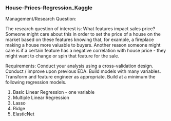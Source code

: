 ### House-Prices-Regression_Kaggle
Management/Research Question:

The research question of interest is: What features impact sales price? Someone might care about this in order to set the price of a house on the market based on these features knowing that, for example, a fireplace making a house more valuable to buyers. Another reason someone might care is if a certain feature has a negative correlation with house price - they might want to change or spin that feature for the sale.

Requirements: Conduct your analysis using a cross-validation design. Conduct / improve upon previous EDA. Build models with many variables. Transform and feature engineer as appropriate. Build at a minimum the following regression models.

  1. Basic Linear Regression - one variable
  2. Multiple Linear Regression
  3. Lasso
  4. Ridge
  5. ElasticNet
